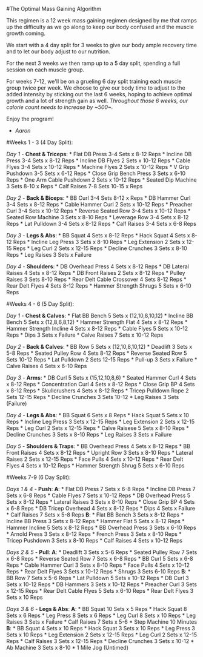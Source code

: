 #The Optimal Mass Gaining Algorithm

This regimen is a 12 week mass gaining regimen designed by me that ramps up the difficulty as we go along to keep our body confused and the muscle growth coming. 

We start with a 4 day split for 3 weeks to give our body ample recovery time and to let our body adjust to our nutrition. 

For the next 3 weeks we then ramp up to a 5 day split, spending a full session on each muscle group. 

For weeks 7-12, we'll be on a grueling 6 day split training each muscle group twice per week. We choose to give our body time to adjust to the added intensity by sticking out the last 6 weeks, hoping to achieve optimal growth and a lot of strength gain as well.
*Throughout those 6 weeks, our calorie count needs to increase by ~500~.* 

Enjoy the program!

- *Aaron*

#Weeks 1 - 3 (4 Day Split): 

*Day 1* - **Chest & Triceps**:
	* Flat DB Press 3-4 Sets x 8-12 Reps
	* Incline DB Press 3-4 Sets x 8-12 Reps
	* Incline DB Flyes 2 Sets x 10-12 Reps
	* Cable Flyes 3-4 Sets x 10-12 Reps
	* Machine Flyes 2 Sets x 10-12 Reps
	* V Grip Pushdown 3-5 Sets x 6-12 Reps
	* Close Grip Bench Press 3 Sets x 6-10 Reps
	* One Arm Cable Pushdown 2 Sets x 10-12 Reps
	* Seated Dip Machine 3 Sets 8-10 x Reps
	* Calf Raises 7-8 Sets 10-15 x Reps 

*Day 2* - **Back & Biceps**:
	* BB Curl 3-4 Sets 8-12 x Reps
	* DB Hammer Curl 3-4 Sets x 8-12 Reps
	* Cable Hammer Curl 2 Sets x 10-12 Reps
	* Preacher Curl 3-4 Sets x 10-12 Reps
	* Reverse Seated Row 3-4 Sets x 10-12 Reps
	* Seated Row Machine 3 Sets x 8-10 Reps
	* Leverage Row 3-4 Sets x 8-12 Reps
	* Lat Pulldown 3-4 Sets x 8-12 Reps
	* Calf Raises 3-4 Sets x 6-8 Reps

*Day 3* - **Legs & Abs**:
	* BB Squat 4 Sets x 8-12 Reps
	* Hack Squat 4 Sets x 8-12 Reps
	* Incline Leg Press 3 Sets x 8-10 Reps
	* Leg Extension 2 Sets x 12-15 Reps
	* Leg Curl 2 Sets x 12-15 Reps
	* Decline Crunches 3 Sets x 8-10 Reps
	* Leg Raises 3 Sets x Failure

*Day 4* - **Shoulders**:
	* DB Overhead Press 4 Sets x 8-12 Reps
	* DB Lateral Raises 4 Sets x 8-12 Reps
	* DB Front Raises 2 Sets x 8-12 Reps
	* Pulley Raises 3 Sets 8-10 Reps
	* Rear Delt Cable Crossover 4 Sets 8-12 Reps
	* Rear Delt Flyes 4 Sets 8-12 Reps
	* Hammer Strength Shrugs 5 Sets x 6-10 Reps

#Weeks 4 - 6 (5 Day Split):

*Day 1* - **Chest & Calves**:
	* Flat BB Bench 5 Sets x (12,10,8,10,12)
	* Incline BB Bench 5 Sets x (12,8,6,8,12)
	* Hammer Strength Flat 4 Sets x 8-12 Reps
	* Hammer Strength Incline 4 Sets x 8-12 Reps
	* Cable Flyes 5 Sets x 10-12 Reps
	* Dips 3 Sets x Failure
	* Calve Raises 7 Sets x 10-12 Reps

*Day 2* - **Back & Calves**:
	* BB Row 5 Sets x (12,10,8,10,12)
	* Deadlift 3 Sets x 5-8 Reps
	* Seated Pulley Row 4 Sets 8-12 Reps
	* Reverse Seated Row 5 Sets 10-12 Reps
	* Lat Pulldown 2 Sets 12-15 Reps
	* Pull-up 3 Sets x Failure
	* Calve Raises 4 Sets x 6-10 Reps

*Day 3* - **Arms**:
	* DB Curl 5 Sets x (15,12,10,8,6)
	* Seated Hammer Curl 4 Sets x 8-12 Reps
	* Concentration Curl 4 Sets x 8-12 Reps
	* Close Grip BP 4 Sets x 8-12 Reps
	* Skullcrushers 4 Sets x 8-12 Reps
	* Tricep Pulldown Rope 2 Sets 12-15 Reps
	* Decline Crunches 3 Sets 10-12
	* Leg Raises 3 Sets (Failure)

*Day 4* - **Legs & Abs**:
	* BB Squat 6 Sets x 8 Reps
	* Hack Squat 5 Sets x 10 Reps
	* Incline Leg Press 3 Sets x 12-15 Reps
	* Leg Extension 2 Sets x 12-15 Reps
	* Leg Curl 2 Sets x 12-15 Reps
	* Calve Raisese 5 Sets x 8-10 Reps
	* Decline Crunches 3 Sets x 8-10 Reps
	* Leg Raises 3 Sets x Failure

*Day 5* - **Shoulders & Traps**:
	* BB Overhead Press 4 Sets x 8-12 Reps
	* BB Front Raises 4 Sets x 8-12 Reps
	* Upright Row 3 Sets x 8-10 Reps
	* Lateral Raises 2 Sets x 12-15 Reps
	* Face Pulls 4 Sets x 10-12 Reps
	* Rear Delt Flyes 4 Sets x 10-12 Reps
	* Hammer Strength Shrug 5 Sets x 6-10 Reps

#Weeks 7-9 (6 Day Split):

*Days 1 & 4* - **Push**:
	**A**:
		* Flat DB Press 7 Sets x 6-8 Reps
		* Incline DB Press 7 Sets x 6-8 Reps
		* Cable Flyes 7 Sets x 10-12 Reps
		* DB Overhead Press 5 Sets x 8-12 Reps
		* Lateral Raises 3 Sets x 8-10 Reps
		* Close Grip BP 4 Sets x 6-8 Reps
		* DB Tricep Overhead 4 Sets x 8-12 Reps
		* Dips 4 Sets x Failure
		* Calf Raises 7 Sets x 5-8 Reps
	**B**:
		* Flat BB Bench 3 Sets x 8-12 Reps
		* Incline BB Press 3 Sets x 8-12 Reps
		* Hammer Flat 5 Sets x 8-12 Reps
		* Hammer Incline 5 Sets x 8-12 Reps
		* BB Overhead Press 3 Sets x 6-10 Reps
		* Arnold Press 3 Sets x 8-12 Reps
		* French Press 3 Sets x 8-10 Reps
		* Tricep Pushdown 3 Sets x 8-10 Reps
		* Calf Raises 4 Sets x 10-12 Reps

*Days 2 & 5* - **Pull**:
	**A**:
		* Deadlift 3 Sets x 5-6 Reps
		* Seated Pulley Row 7 Sets x 6-8 Reps
		* Reverse Seated Row 7 Sets x 6-8 Reps
		* BB Curl 5 Sets x 6-8 Reps
		* Cable Hammer Curl 3 Sets x 8-10 Reps
		* Face Pulls 4 Sets x 10-12 Reps
		* Rear Delt Flyes 3 Sets x 10-12 Reps
		* Shrugs 3 Sets 6-10 Reps
	**B**:
		* BB Row 7 Sets x 5-6 Reps
		* Lat Pulldown 5 Sets x 10-12 Reps
		* DB Curl 3 Sets x 10-12 Reps
		* DB Hammers 3 Sets x 10-12 Reps
		* Preacher Curl 3 Sets x 12-15 Reps
		* Rear Delt Cable Flyes 5 Sets x 6-10 Reps
		* Rear Delt Flyes 3 Sets x 10 Reps

*Days 3 & 6* - **Legs & Abs**:
	**A**:
		* BB Squat 10 Sets x 5 Reps
		* Hack Squat 8 Sets x 6 Reps
		* Leg Press 8 Sets x 6 Reps
		* Leg Curl 8 Sets x 10 Reps
		* Leg Raises 3 Sets x Failure
		* Calf Raises 7 Sets x 5-6
		* Step Machine 10 Minutes
	**B**:
		* BB Squat 4 Sets x 10 Reps
		* Hack Squat 3 Sets x 10 Reps
		* Leg Press 3 Sets x 10 Reps
		* Leg Extension 2 Sets x 12-15 Reps
		* Leg Curl 2 Sets x 12-15 Reps
		* Calf Raises 3 Sets x 12-15 Reps
		* Decline Crunches 3 Sets x 10-12 
		* Ab Machine 3 Sets x 8-10
		* 1 Mile Jog (Untimed)